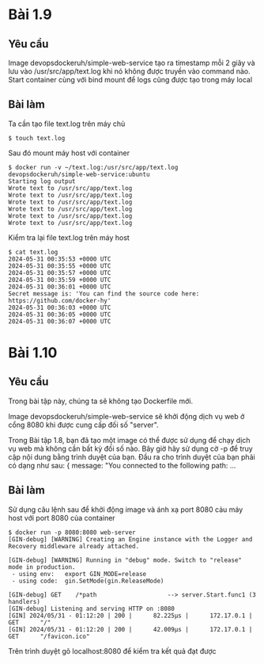 # Bài 1.9
## Yêu cầu
Image devopsdockeruh/simple-web-service tạo ra timestamp mỗi 2 giây và lưu vào /usr/src/app/text.log khi nó không được truyền vào command nào. Start container cùng với bind mount để logs cũng được tạo trong máy local

## Bài làm
Ta cần tạo file text.log trên máy chủ
```
$ touch text.log
```
Sau đó mount máy host với container

```
$ docker run -v ~/text.log:/usr/src/app/text.log devopsdockeruh/simple-web-service:ubuntu
Starting log output
Wrote text to /usr/src/app/text.log
Wrote text to /usr/src/app/text.log
Wrote text to /usr/src/app/text.log
Wrote text to /usr/src/app/text.log
Wrote text to /usr/src/app/text.log
Wrote text to /usr/src/app/text.log
```

Kiểm tra lại file text.log trên máy host

```
$ cat text.log 
2024-05-31 00:35:53 +0000 UTC
2024-05-31 00:35:55 +0000 UTC
2024-05-31 00:35:57 +0000 UTC
2024-05-31 00:35:59 +0000 UTC
2024-05-31 00:36:01 +0000 UTC
Secret message is: 'You can find the source code here: https://github.com/docker-hy'
2024-05-31 00:36:03 +0000 UTC
2024-05-31 00:36:05 +0000 UTC
2024-05-31 00:36:07 +0000 UTC
```

# Bài 1.10
## Yêu cầu
Trong bài tập này, chúng ta sẽ không tạo Dockerfile mới. 

Image devopsdockeruh/simple-web-service sẽ khởi động dịch vụ web ở cổng 8080 khi được cung cấp đối số "server". 

Trong Bài tập 1.8, bạn đã tạo một image có thể được sử dụng để chạy dịch vụ web mà không cần bất kỳ đối số nào. Bây giờ hãy sử dụng cờ -p để truy cập nội dung bằng trình duyệt của bạn. Đầu ra cho trình duyệt của bạn phải có dạng như sau: { message: "You connected to the following path: ...

## Bài làm
Sử dụng câu lệnh sau để khởi động image và ánh xạ port 8080 cảu máy host với port 8080 của container
```
$ docker run -p 8080:8080 web-server
[GIN-debug] [WARNING] Creating an Engine instance with the Logger and Recovery middleware already attached.

[GIN-debug] [WARNING] Running in "debug" mode. Switch to "release" mode in production.
 - using env:	export GIN_MODE=release
 - using code:	gin.SetMode(gin.ReleaseMode)

[GIN-debug] GET    /*path                    --> server.Start.func1 (3 handlers)
[GIN-debug] Listening and serving HTTP on :8080
[GIN] 2024/05/31 - 01:12:20 | 200 |      82.225µs |      172.17.0.1 | GET      "/"
[GIN] 2024/05/31 - 01:12:20 | 200 |      42.009µs |      172.17.0.1 | GET      "/favicon.ico"
```

Trên trình duyệt gõ localhost:8080 để kiểm tra kết quả đạt được
